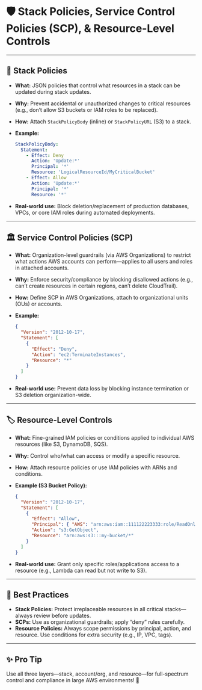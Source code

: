 # 🛡️ Stack Policies, Service Control Policies (SCP), & Resource-Level Controls

---

## 📜 **Stack Policies**

* **What:**
  JSON policies that control what resources in a stack can be updated during stack updates.
* **Why:**
  Prevent accidental or unauthorized changes to critical resources (e.g., don’t allow S3 buckets or IAM roles to be replaced).
* **How:**
  Attach `StackPolicyBody` (inline) or `StackPolicyURL` (S3) to a stack.
* **Example:**

  ```yaml
  StackPolicyBody:
    Statement:
      - Effect: Deny
        Action: 'Update:*'
        Principal: '*'
        Resource: 'LogicalResourceId/MyCriticalBucket'
      - Effect: Allow
        Action: 'Update:*'
        Principal: '*'
        Resource: '*'
  ```
* **Real-world use:**
  Block deletion/replacement of production databases, VPCs, or core IAM roles during automated deployments.

---

## 🏛️ **Service Control Policies (SCP)**

* **What:**
  Organization-level guardrails (via AWS Organizations) to restrict what actions AWS accounts can perform—applies to all users and roles in attached accounts.
* **Why:**
  Enforce security/compliance by blocking disallowed actions (e.g., can’t create resources in certain regions, can’t delete CloudTrail).
* **How:**
  Define SCP in AWS Organizations, attach to organizational units (OUs) or accounts.
* **Example:**

  ```json
  {
    "Version": "2012-10-17",
    "Statement": [
      {
        "Effect": "Deny",
        "Action": "ec2:TerminateInstances",
        "Resource": "*"
      }
    ]
  }
  ```
* **Real-world use:**
  Prevent data loss by blocking instance termination or S3 deletion organization-wide.

---

## 🏷️ **Resource-Level Controls**

* **What:**
  Fine-grained IAM policies or conditions applied to individual AWS resources (like S3, DynamoDB, SQS).
* **Why:**
  Control who/what can access or modify a specific resource.
* **How:**
  Attach resource policies or use IAM policies with ARNs and conditions.
* **Example (S3 Bucket Policy):**

  ```json
  {
    "Version": "2012-10-17",
    "Statement": [
      {
        "Effect": "Allow",
        "Principal": { "AWS": "arn:aws:iam::111122223333:role/ReadOnlyRole" },
        "Action": "s3:GetObject",
        "Resource": "arn:aws:s3:::my-bucket/*"
      }
    ]
  }
  ```
* **Real-world use:**
  Grant only specific roles/applications access to a resource (e.g., Lambda can read but not write to S3).

---

## 🚦 **Best Practices**

* **Stack Policies:**
  Protect irreplaceable resources in all critical stacks—always review before updates.
* **SCPs:**
  Use as organizational guardrails; apply “deny” rules carefully.
* **Resource Policies:**
  Always scope permissions by principal, action, and resource. Use conditions for extra security (e.g., IP, VPC, tags).

---

## ✨ **Pro Tip**

Use all three layers—stack, account/org, and resource—for full-spectrum control and compliance in large AWS environments! 🏢
